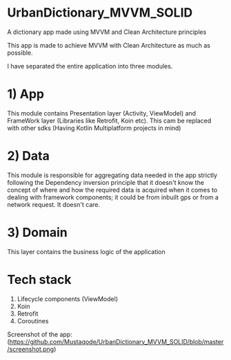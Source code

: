 # UrbanDictionary_MVVM_SOLID
A dictionary app made using MVVM and Clean Architecture principles

This app is made to achieve MVVM with Clean Architecture as much as possible. 

I have separated the entire application into three modules.

# 1) App 
  This module contains Presentation layer (Activity, ViewModel) and FrameWork layer (Libraries like Retrofit, Koin etc). This cam be replaced with other sdks (Having Kotlin Multiplatform projects in mind) 
  
# 2) Data
  This module is responsible for aggregating data needed in the app strictly following the Dependency inversion principle that 
  it doesn't know the concept of where and how the required data is acquired when it comes to dealing with framework            components; it could be from inbuilt gps or from a network request. It doesn't care. 
 
# 3) Domain 
  This layer contains the business logic of the application
  
# Tech stack
  1) Lifecycle components (ViewModel)
  2) Koin 
  3) Retrofit
  4) Coroutines
  
Screenshot of the app: (https://github.com/Mustaqode/UrbanDictionary_MVVM_SOLID/blob/master/screenshot.png)

